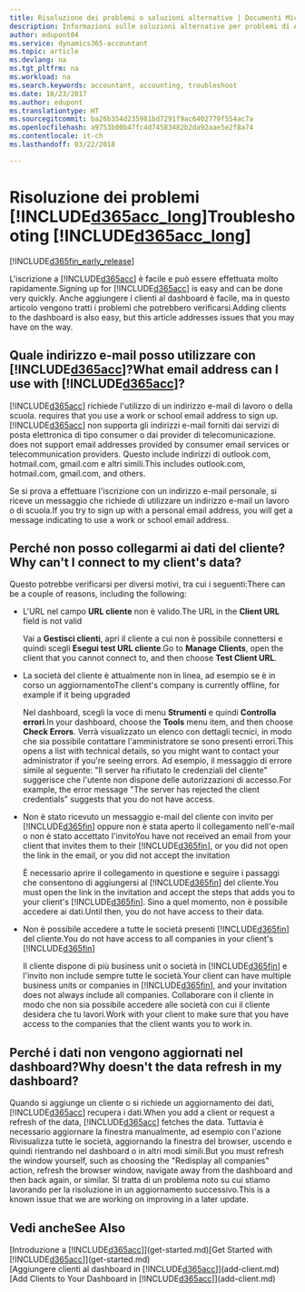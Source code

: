 ```yaml
---
title: Risoluzione dei problemi o soluzioni alternative | Documenti Microsoft
description: Informazioni sulle soluzioni alternative per problemi di Accountant Hub per Dynamics 365.
author: edupont04
ms.service: dynamics365-accountant
ms.topic: article
ms.devlang: na
ms.tgt_pltfrm: na
ms.workload: na
ms.search.keywords: accountant, accounting, troubleshoot
ms.date: 10/23/2017
ms.author: edupont
ms.translationtype: HT
ms.sourcegitcommit: ba26b354d235981bd7291f9ac6402779f554ac7a
ms.openlocfilehash: a9753b00b47fc4d74583482b2da92aae5e2f8a74
ms.contentlocale: it-ch
ms.lasthandoff: 03/22/2018

---
```

# <a name="troubleshooting-included365acclongincludesd365acclongmdmd"></a><span data-ttu-id="b0e57-103">Risoluzione dei problemi [!INCLUDE[d365acc_long](includes/d365acc_long_md.md)]</span><span class="sxs-lookup"><span data-stu-id="b0e57-103">Troubleshooting [!INCLUDE[d365acc_long](includes/d365acc_long_md.md)]</span></span>
[!INCLUDE[d365fin_early_release](includes/d365fin_early_release.md.md)]

<span data-ttu-id="b0e57-104">L'iscrizione a [!INCLUDE[d365acc](includes/d365acc_md.md)] è facile e può essere effettuata molto rapidamente.</span><span class="sxs-lookup"><span data-stu-id="b0e57-104">Signing up for [!INCLUDE[d365acc](includes/d365acc_md.md)] is easy and can be done very quickly.</span></span> <span data-ttu-id="b0e57-105">Anche aggiungere i clienti al dashboard è facile, ma in questo articolo vengono tratti i problemi che potrebbero verificarsi.</span><span class="sxs-lookup"><span data-stu-id="b0e57-105">Adding clients to the dashboard is also easy, but this article addresses issues that you may have on the way.</span></span>

## <a name="what-email-address-can-i-use-with-included365accincludesd365accmdmd"></a><span data-ttu-id="b0e57-106">Quale indirizzo e-mail posso utilizzare con [!INCLUDE[d365acc](includes/d365acc_md.md)]?</span><span class="sxs-lookup"><span data-stu-id="b0e57-106">What email address can I use with [!INCLUDE[d365acc](includes/d365acc_md.md)]?</span></span>
[!INCLUDE[d365acc](includes/d365acc_md.md)]<span data-ttu-id="b0e57-107"> richiede l'utilizzo di un indirizzo e-mail di lavoro o della scuola.</span><span class="sxs-lookup"><span data-stu-id="b0e57-107"> requires that you use a work or school email address to sign up.</span></span> [!INCLUDE[d365acc](includes/d365acc_md.md)]<span data-ttu-id="b0e57-108"> non supporta gli indirizzi e-mail forniti dai servizi di posta elettronica di tipo consumer o dai provider di telecomunicazione.</span><span class="sxs-lookup"><span data-stu-id="b0e57-108"> does not support email addresses provided by consumer email services or telecommunication providers.</span></span> <span data-ttu-id="b0e57-109">Questo include indirizzi di outlook.com, hotmail.com, gmail.com e altri simili.</span><span class="sxs-lookup"><span data-stu-id="b0e57-109">This includes outlook.com, hotmail.com, gmail.com, and others.</span></span>  

<span data-ttu-id="b0e57-110">Se si prova a effettuare l'iscrizione con un indirizzo e-mail personale, si riceve un messaggio che richiede di utilizzare un indirizzo e-mail un lavoro o di scuola.</span><span class="sxs-lookup"><span data-stu-id="b0e57-110">If you try to sign up with a personal email address, you will get a message indicating to use a work or school email address.</span></span>  

## <a name="why-cant-i-connect-to-my-clients-data"></a><span data-ttu-id="b0e57-111">Perché non posso collegarmi ai dati del cliente?</span><span class="sxs-lookup"><span data-stu-id="b0e57-111">Why can't I connect to my client's data?</span></span>
<span data-ttu-id="b0e57-112">Questo potrebbe verificarsi per diversi motivi, tra cui i seguenti:</span><span class="sxs-lookup"><span data-stu-id="b0e57-112">There can be a couple of reasons, including the following:</span></span>

- <span data-ttu-id="b0e57-113">L'URL nel campo **URL cliente** non è valido.</span><span class="sxs-lookup"><span data-stu-id="b0e57-113">The URL in the **Client URL** field is not valid</span></span>  

  <span data-ttu-id="b0e57-114">Vai a **Gestisci clienti**, apri il cliente a cui non è possibile connettersi e quindi scegli **Esegui test URL cliente**.</span><span class="sxs-lookup"><span data-stu-id="b0e57-114">Go to **Manage Clients**, open the client that you cannot connect to, and then choose **Test Client URL**.</span></span>  
- <span data-ttu-id="b0e57-115">La società del cliente è attualmente non in linea, ad esempio se è in corso un aggiornamento</span><span class="sxs-lookup"><span data-stu-id="b0e57-115">The client's company is currently offline, for example if it being upgraded</span></span>

  <span data-ttu-id="b0e57-116">Nel dashboard, scegli la voce di menu **Strumenti** e quindi **Controlla errori**.</span><span class="sxs-lookup"><span data-stu-id="b0e57-116">In your dashboard, choose the **Tools** menu item, and then choose **Check Errors**.</span></span> <span data-ttu-id="b0e57-117">Verrà visualizzato un elenco con dettagli tecnici, in modo che sia possibile contattare l'amministratore se sono presenti errori.</span><span class="sxs-lookup"><span data-stu-id="b0e57-117">This opens a list with technical details, so you might want to contact your administrator if you're seeing errors.</span></span> <span data-ttu-id="b0e57-118">Ad esempio, il messaggio di errore simile al seguente: "Il server ha rifiutato le credenziali del cliente" suggerisce che l'utente non dispone delle autorizzazioni di accesso.</span><span class="sxs-lookup"><span data-stu-id="b0e57-118">For example, the error message "The server has rejected the client credentials" suggests that you do not have access.</span></span>  
- <span data-ttu-id="b0e57-119">Non è stato ricevuto un messaggio e-mail del cliente con invito per [!INCLUDE[d365fin](includes/d365fin_md.md)] oppure non è stata aperto il collegamento nell'e-mail o non è stato accettato l'invito</span><span class="sxs-lookup"><span data-stu-id="b0e57-119">You have not received an email from your client that invites them to their [!INCLUDE[d365fin](includes/d365fin_md.md)], or you did not open the link in the email, or you did not accept the invitation</span></span>

  <span data-ttu-id="b0e57-120">È necessario aprire il collegamento in questione e seguire i passaggi che consentono di aggiungersi al [!INCLUDE[d365fin](includes/d365fin_md.md)] del cliente.</span><span class="sxs-lookup"><span data-stu-id="b0e57-120">You must open the link in the invitation and accept the steps that adds you to your client's [!INCLUDE[d365fin](includes/d365fin_md.md)].</span></span> <span data-ttu-id="b0e57-121">Sino a quel momento, non è possibile accedere ai dati.</span><span class="sxs-lookup"><span data-stu-id="b0e57-121">Until then, you do not have access to their data.</span></span>  
- <span data-ttu-id="b0e57-122">Non è possibile accedere a tutte le società presenti [!INCLUDE[d365fin](includes/d365fin_md.md)] del cliente.</span><span class="sxs-lookup"><span data-stu-id="b0e57-122">You do not have access to all companies in your client's [!INCLUDE[d365fin](includes/d365fin_md.md)]</span></span>

  <span data-ttu-id="b0e57-123">Il cliente dispone di più business unit o società in [!INCLUDE[d365fin](includes/d365fin_md.md)] e l'invito non include sempre tutte le società.</span><span class="sxs-lookup"><span data-stu-id="b0e57-123">Your client can have multiple business units or companies in [!INCLUDE[d365fin](includes/d365fin_md.md)], and your invitation does not always include all companies.</span></span> <span data-ttu-id="b0e57-124">Collaborare con il cliente in modo che non sia possibile accedere alle società con cui il cliente desidera che tu lavori.</span><span class="sxs-lookup"><span data-stu-id="b0e57-124">Work with your client to make sure that you have access to the companies that the client wants you to work in.</span></span>  

## <a name="why-doesnt-the-data-refresh-in-my-dashboard"></a><span data-ttu-id="b0e57-125">Perché i dati non vengono aggiornati nel dashboard?</span><span class="sxs-lookup"><span data-stu-id="b0e57-125">Why doesn't the data refresh in my dashboard?</span></span>
<span data-ttu-id="b0e57-126">Quando si aggiunge un cliente o si richiede un aggiornamento dei dati, [!INCLUDE[d365acc](includes/d365acc_md.md)] recupera i dati.</span><span class="sxs-lookup"><span data-stu-id="b0e57-126">When you add a client or request a refresh of the data, [!INCLUDE[d365acc](includes/d365acc_md.md)] fetches the data.</span></span> <span data-ttu-id="b0e57-127">Tuttavia è necessario aggiornare la finestra manualmente, ad esempio con l'azione Rivisualizza tutte le società, aggiornando la finestra del browser, uscendo e quindi rientrando nel dashboard o in altri modi simili.</span><span class="sxs-lookup"><span data-stu-id="b0e57-127">But you must refresh the window yourself, such as choosing the "Redisplay all companies" action, refresh the browser window, navigate away from the dashboard and then back again, or similar.</span></span> <span data-ttu-id="b0e57-128">Si tratta di un problema noto su cui stiamo lavorando per la risoluzione in un aggiornamento successivo.</span><span class="sxs-lookup"><span data-stu-id="b0e57-128">This is a known issue that we are working on improving in a later update.</span></span>  

## <a name="see-also"></a><span data-ttu-id="b0e57-129">Vedi anche</span><span class="sxs-lookup"><span data-stu-id="b0e57-129">See Also</span></span>
<span data-ttu-id="b0e57-130">[Introduzione a [!INCLUDE[d365acc](includes/d365acc_md.md)]](get-started.md)</span><span class="sxs-lookup"><span data-stu-id="b0e57-130">[Get Started with [!INCLUDE[d365acc](includes/d365acc_md.md)]](get-started.md)</span></span>  
<span data-ttu-id="b0e57-131">[Aggiungere clienti al dashboard in [!INCLUDE[d365acc](includes/d365acc_md.md)]](add-client.md)</span><span class="sxs-lookup"><span data-stu-id="b0e57-131">[Add Clients to Your Dashboard in [!INCLUDE[d365acc](includes/d365acc_md.md)]](add-client.md)</span></span>  

